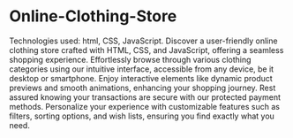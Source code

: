 # Online-Clothing-Store

Technologies used: html, CSS, JavaScript.
Discover a user-friendly online clothing store crafted with HTML, CSS, and JavaScript, offering a seamless shopping 
experience. Effortlessly browse through various clothing categories using our intuitive interface, accessible from any device, 
be it desktop or smartphone. Enjoy interactive elements like dynamic product previews and smooth animations, enhancing 
your shopping journey. Rest assured knowing your transactions are secure with our protected payment methods. 
Personalize your experience with customizable features such as filters, sorting options, and wish lists, ensuring you find 
exactly what you need.
